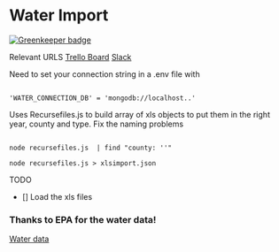 # Water Import

[![Greenkeeper badge](https://badges.greenkeeper.io/duncanhealy/water_import.svg)](https://greenkeeper.io/)

Relevant URLS
[Trello Board](https://trello.com/c/tBkrmqEv/48-what-s-in-my-water)
[Slack](https://codeforireland.slack.com)

Need to set your connection string in a .env file with  
```

'WATER_CONNECTION_DB' = 'mongodb://localhost..'

```

Uses Recursefiles.js to build array of xls objects to put them in the right year, county and type.
Fix the naming problems 

```

node recursefiles.js  | find "county: ''"

node recursefiles.js > xlsimport.json

```
TODO 

- [] Load the xls files


### Thanks to EPA for the water data! 
[Water data](https://drive.google.com/file/d/0B430LEzM9ITBbHVxSExkbUJqTjg/view?usp=sharing)

